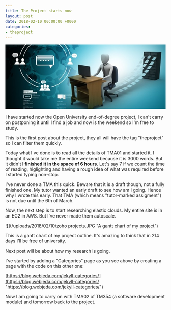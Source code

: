 ```yaml
---
title: The Project starts now
layout: post
date: 2018-02-10 00:00:00 +0000
categories:
- theproject
---
```

![](/uploads/2018/02/10/shutterstock_264156308-e1431115197432.jpg)

I have started now the Open University end-of-degree project, I can't carry on postponing it until I find a job and now is the weekend so I'm free to study.

This is the first post about the project, they all will have the tag "theproject" so I can filter them quickly.

Today what I've done is to read all the details of TMA01 and started it. I thought it would take me the entire weekend because it is 3000 words. But it didn't **I finished it in the space of 6 hours**. Let's say 7 if we count the time of reading, higlighting and having a rough idea of what was required before I started typing non-stop.

I've never done a TMA this quick. Beware that it is a draft though, not a fully finished one. My tutor wanted an early draft to see how am I going. Hence why I wrote this early. That TMA (which means "tutor-marked assigment") is not due until the 6th of March.

Now, the next step is to start researching elastic clouds. My entire site is in an EC2 in AWS. But I've never made them autoscale.

![](/uploads/2018/02/10/zoho projects.JPG "A gantt chart of my project")

This is a gantt chart of my project outline. It's amazing to think that in 214 days I'll be free of university.

Next post will be about how my research is going.

I've started by adding a "Categories" page as you see above by creating a page with the code on this other one:

[https://blog.webjeda.com/jekyll-categories/](https://blog.webjeda.com/jekyll-categories/ "https://blog.webjeda.com/jekyll-categories/")

Now I am going to carry on with TMA02 of TM354 (a software development module) and tomorrow back to the project.
